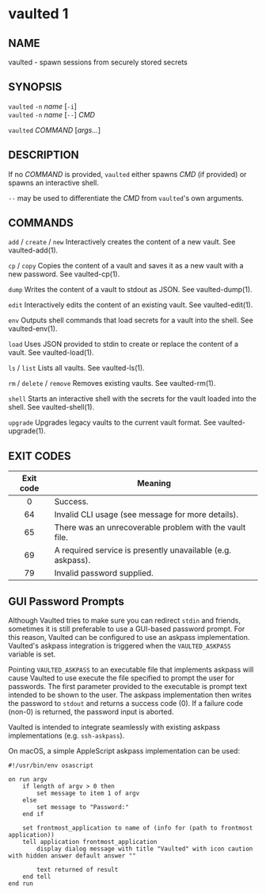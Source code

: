 vaulted 1
=========

NAME
----

vaulted - spawn sessions from securely stored secrets

SYNOPSIS
--------

`vaulted` `-n` *name* [`-i`]  
`vaulted` `-n` *name* [`--`] *CMD*

`vaulted` *COMMAND* [*args...*]

DESCRIPTION
-----------

If no *COMMAND* is provided, `vaulted` either spawns *CMD* (if provided) or
spawns an interactive shell.

`--` may be used to differentiate the *CMD* from `vaulted`'s own arguments.

COMMANDS
--------

`add` / `create` / `new`
  Interactively creates the content of a new vault. See vaulted-add(1).

`cp` / `copy`
  Copies the content of a vault and saves it as a new vault with a new password. See vaulted-cp(1).

`dump`
  Writes the content of a vault to stdout as JSON. See vaulted-dump(1).

`edit`
  Interactively edits the content of an existing vault. See vaulted-edit(1).

`env`
  Outputs shell commands that load secrets for a vault into the shell. See vaulted-env(1).

`load`
  Uses JSON provided to stdin to create or replace the content of a vault. See vaulted-load(1).

`ls` / `list`
  Lists all vaults. See vaulted-ls(1).

`rm` / `delete` / `remove`
  Removes existing vaults. See vaulted-rm(1).

`shell`
  Starts an interactive shell with the secrets for the vault loaded into the shell. See vaulted-shell(1).

`upgrade`
  Upgrades legacy vaults to the current vault format. See vaulted-upgrade(1).

EXIT CODES
----------
|Exit code|Meaning|
|:-:|---|
| 0 | Success. |
| 64 | Invalid CLI usage (see message for more details). |
| 65 | There was an unrecoverable problem with the vault file. |
| 69 | A required service is presently unavailable (e.g. askpass). |
| 79 | Invalid password supplied. |

GUI Password Prompts
--------------------

Although Vaulted tries to make sure you can redirect `stdin` and friends,
sometimes it is still preferable to use a GUI-based password prompt. For this
reason, Vaulted can be configured to use an askpass implementation. Vaulted's
askpass integration is triggered when the `VAULTED_ASKPASS` variable is set.

Pointing `VAULTED_ASKPASS` to an executable file that implements askpass will
cause Vaulted to use execute the file specified to prompt the user for
passwords. The first parameter provided to the executable is prompt text
intended to be shown to the user. The askpass implementation then writes the
password to `stdout` and returns a success code (0). If a failure code (non-0)
is returned, the password input is aborted.

Vaulted is intended to integrate seamlessly with existing askpass
implementations (e.g. `ssh-askpass`).

On macOS, a simple AppleScript askpass implementation can be used:

```AppleScript
#!/usr/bin/env osascript

on run argv
    if length of argv > 0 then
        set message to item 1 of argv
    else
        set message to "Password:"
    end if

    set frontmost_application to name of (info for (path to frontmost application))
    tell application frontmost_application
        display dialog message with title "Vaulted" with icon caution with hidden answer default answer ""

        text returned of result
    end tell
end run
```
